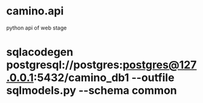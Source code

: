# camino.api
python api of web stage  

# sqlacodegen postgresql://postgres:postgres@127.0.0.1:5432/camino_db1  --outfile sqlmodels.py --schema common 